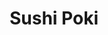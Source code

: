 ---
layout: place
title: "Sushi Poki"
permalink: /texas/irving/sushi-poki.html
stateAbbr: TX
stateName: Texas
cityName: Irving
seo:
  name: "Sushi Poki"
  type: Restaurant
  links: http://www.sushipoki.com/
description: "Looking for sushi in Irving, Texas? Check out Sushi Poki for a delightful Japanese dining experience. Enjoy a variety of sushi and other dishes in a welcomin..."
place_id: ChIJa85UyoQpTIYRq-mAT2UaJAQ
photos:
  - name: >-
      places/ChIJa85UyoQpTIYRq-mAT2UaJAQ/photos/AeeoHcIXw5TMjdnc-EAjxXo1lzJLhFMuWYXuJcBn7EUnE9bbAO-rpxYqy7LrrkcpcEZ0Wnf1qSDUHnteTAuE_4tS4YBJHDtJTeVkAzpMIIA-gnSARg5ApaSZehHkQfzPwcdckUFCSm4b9YyJYE-fNfSFEl1p47rMLHpSR3SjeiGdUEdduMLCyZUGGt-DVbaWaItvPboOa7qCCXgNdogrL_YV8OK9k4-fNjBL3j23-wJ0QkfPZpMwOLM04pQRXO1JJmm3X9cXfylISvR2k1rvEbGk-s9U-LLgGgPINBuMxQqRMu6nS9eaPWnWJJGR2DuFsX7E_U7EwHusYcqtNxLkjMK-Y0MKA58yvFK2LagAyG3AdiyznbwD0EsnER-ymcH1XdAqpN4Qs0EejN7GxwrR717h5W1VYS7vQ8na4dzxI5t__GRxumY_
    widthPx: 3024
    heightPx: 4032
    authorAttributions:
      - displayName: stephanie lockerbie
        uri: https://maps.google.com/maps/contrib/109746836602220567647
        photoUri: >-
          https://lh3.googleusercontent.com/a-/ALV-UjXf58W6hOPyDzsiJKleR6Z7EmbwBFjJjfyiDuVhVXaMGW6jG3D_=s100-p-k-no-mo
    flagContentUri: >-
      https://www.google.com/local/imagery/report/?cb_client=maps_api_places.places_api&image_key=!1e10!2sCIHM0ogKEICAgID4yvOogwE&hl=en-US
    googleMapsUri: >-
      https://www.google.com/maps/place//data=!3m4!1e2!3m2!1sCIHM0ogKEICAgID4yvOogwE!2e10!4m2!3m1!1s0x864c2984ca54ce6b:0x4241a654f80e9ab
  - name: >-
      places/ChIJa85UyoQpTIYRq-mAT2UaJAQ/photos/AeeoHcLGSrFpC32v9TvhVPDghocrnoyp-Bi-F1zJd6VKNTITDWhBDMmDvfipumhjyZ_miZmI0nap4EzG1AKm58gyoZYVw0epE-vDeB1qMVcqbEySLsbj_6VoASmILwOWLaSclRtx4li2pqS9ble17GekTkZYOYLyby13xjORnBaf_9s22pMGSz7bBHe7GRiD4syacd1WBqJfs1ESCBvuROapDbKa83bxv4pA8FlMnYgfo-la4UcG3hlf08z2jMfr3TQi5Cyttiuv5IfQ53EMEvz5wxt5CIFhOedvjVg_y3ziTEbXFg
    widthPx: 3416
    heightPx: 2561
    authorAttributions:
      - displayName: Sushi Poki
        uri: https://maps.google.com/maps/contrib/107950264261890529783
        photoUri: >-
          https://lh3.googleusercontent.com/a/ACg8ocKwDt2075eyw8T97n2Cdl5Oys4uGa5BlWevqfibbkyyxYbK5A=s100-p-k-no-mo
    flagContentUri: >-
      https://www.google.com/local/imagery/report/?cb_client=maps_api_places.places_api&image_key=!1e10!2sAF1QipO2KvLKp9gUeQFQlBNvx7Krtkk0aFcfNLjqjbda&hl=en-US
    googleMapsUri: >-
      https://www.google.com/maps/place//data=!3m4!1e2!3m2!1sAF1QipO2KvLKp9gUeQFQlBNvx7Krtkk0aFcfNLjqjbda!2e10!4m2!3m1!1s0x864c2984ca54ce6b:0x4241a654f80e9ab
  - name: >-
      places/ChIJa85UyoQpTIYRq-mAT2UaJAQ/photos/AeeoHcLgpczdQU9mLC1dI7JgJeOSFmtI0CPMwfnUOyeAQu_cg-DIW76P-HNF2lrBlLwSSNmEhf_wHY9AgkA8ZmhF39M5XUBCVnz70YgeH-v_piooZqpM9rtIY8m10bT0AA9Kgp3Q2S56C8L1DpLYuWEEzMfPFXX25ILWU3HyWi23VsapT6oKSs7xO1s-2k91ExIukpBV6cZ09ZiVG6xC3oKWahl5B0fVjw4Sq-R-Mk2a7ked8YX3RMCfeUJ0JG_TOOW3bY5EN5JGkz2sHI3A-6ZjsbYPycTXh0KcJAhR4zN_IlfG_Q
    widthPx: 739
    heightPx: 678
    authorAttributions:
      - displayName: Sushi Poki
        uri: https://maps.google.com/maps/contrib/107950264261890529783
        photoUri: >-
          https://lh3.googleusercontent.com/a/ACg8ocKwDt2075eyw8T97n2Cdl5Oys4uGa5BlWevqfibbkyyxYbK5A=s100-p-k-no-mo
    flagContentUri: >-
      https://www.google.com/local/imagery/report/?cb_client=maps_api_places.places_api&image_key=!1e10!2sAF1QipP3SuvxYfLNMSv0YXLwe9hvt2b_d9XF6_E24rvU&hl=en-US
    googleMapsUri: >-
      https://www.google.com/maps/place//data=!3m4!1e2!3m2!1sAF1QipP3SuvxYfLNMSv0YXLwe9hvt2b_d9XF6_E24rvU!2e10!4m2!3m1!1s0x864c2984ca54ce6b:0x4241a654f80e9ab
  - name: >-
      places/ChIJa85UyoQpTIYRq-mAT2UaJAQ/photos/AeeoHcJVd4D8wMh0kHVhTsFq0dAr8MufTtLuA-044ujG8HMH_TKjlzz_bdqxLyOpVch69VDRTBSi-HgChO0RxG_cJGqnjjVesT_nuAShIa4MLw0eK1FM3PJQGkymwaIcWuNFuUECVu9JoqjPOk_XT1A0yburhLunFMxKDc-2zc739tEn7aYkIKeRrJRCdgwCnP6v_-2tf0TfZOOmgSoHU-_MhxKrx2FcYTu7QzUe-zxSibpsg--VMtidf45ROsyoZg_jB_8IvzTiK9EbzlI4CCPeWFuECBXYe1ajs3GAb8vAC4YM4w
    widthPx: 4800
    heightPx: 3599
    authorAttributions:
      - displayName: Sushi Poki
        uri: https://maps.google.com/maps/contrib/107950264261890529783
        photoUri: >-
          https://lh3.googleusercontent.com/a/ACg8ocKwDt2075eyw8T97n2Cdl5Oys4uGa5BlWevqfibbkyyxYbK5A=s100-p-k-no-mo
    flagContentUri: >-
      https://www.google.com/local/imagery/report/?cb_client=maps_api_places.places_api&image_key=!1e10!2sAF1QipONvXEiFEgFYcQl-oyvyxEyMhGp6v8wTOL_Iw9g&hl=en-US
    googleMapsUri: >-
      https://www.google.com/maps/place//data=!3m4!1e2!3m2!1sAF1QipONvXEiFEgFYcQl-oyvyxEyMhGp6v8wTOL_Iw9g!2e10!4m2!3m1!1s0x864c2984ca54ce6b:0x4241a654f80e9ab
  - name: >-
      places/ChIJa85UyoQpTIYRq-mAT2UaJAQ/photos/AeeoHcImlemdwWKp5JXw7mID7EGsmaNjpbxJW7riR9wIa6XLH09pn8TtzINe7t6vw4c_GjbvMwbRl4ln-6-xqBbqwTnVcf7tAWLKyf2hEAWDR_0q0Tulhk_XsHKLV_vvY24Fq0qv3T0snmNtr3CYNgoOm1Z3oJJfhZ2ZZeGvMjcEOs-WHTFdNAFqvJUrqTyozIFANUr_fY8SpwRINxJe2iwlAVMkUIxnbnvuu1l0SqzaK4DonZRix5-8jHsProaxqInpidU5fzGGXxtaExRg85pdJtZIxGub1Sp7p0Dw1Wm8m_F1Qg
    widthPx: 2766
    heightPx: 2148
    authorAttributions:
      - displayName: Sushi Poki
        uri: https://maps.google.com/maps/contrib/107950264261890529783
        photoUri: >-
          https://lh3.googleusercontent.com/a/ACg8ocKwDt2075eyw8T97n2Cdl5Oys4uGa5BlWevqfibbkyyxYbK5A=s100-p-k-no-mo
    flagContentUri: >-
      https://www.google.com/local/imagery/report/?cb_client=maps_api_places.places_api&image_key=!1e10!2sAF1QipNePkHEMcdDS2HwfU27dKKYU4ooSv4v4Un0dslI&hl=en-US
    googleMapsUri: >-
      https://www.google.com/maps/place//data=!3m4!1e2!3m2!1sAF1QipNePkHEMcdDS2HwfU27dKKYU4ooSv4v4Un0dslI!2e10!4m2!3m1!1s0x864c2984ca54ce6b:0x4241a654f80e9ab
  - name: >-
      places/ChIJa85UyoQpTIYRq-mAT2UaJAQ/photos/AeeoHcJAhfsIleTT3-kdqMv85bG43lsJI817369S-c6gRdIuH-oRIr-2IuVtIeq6G5C40zfWbXcScgdpmqPnrygQbAXW1wyh6RRD0l3Er0NIDXNhdF3rNsDsbEmvI_1jOMXVkIK_j_c48F8ZWXusfNAHe9gvHYIH888vdiVdK1SmXYsQunrNi0XBwpzZgE4o_m_ERUYaVd1UKZu4wyAbb7aXIhYXSCVhVcf9LK7vp7kLYp-4aTlyi7oIm8hpzYErAjJvQLTXU2NEVpGo6v6tymKPBERVSuVACNqCl5lB04H2YEhQHA
    widthPx: 4409
    heightPx: 3306
    authorAttributions:
      - displayName: Sushi Poki
        uri: https://maps.google.com/maps/contrib/107950264261890529783
        photoUri: >-
          https://lh3.googleusercontent.com/a/ACg8ocKwDt2075eyw8T97n2Cdl5Oys4uGa5BlWevqfibbkyyxYbK5A=s100-p-k-no-mo
    flagContentUri: >-
      https://www.google.com/local/imagery/report/?cb_client=maps_api_places.places_api&image_key=!1e10!2sAF1QipMNgHEvkdbxzGyULCRWG1JcO2zz3fPyp9CXmlTj&hl=en-US
    googleMapsUri: >-
      https://www.google.com/maps/place//data=!3m4!1e2!3m2!1sAF1QipMNgHEvkdbxzGyULCRWG1JcO2zz3fPyp9CXmlTj!2e10!4m2!3m1!1s0x864c2984ca54ce6b:0x4241a654f80e9ab
  - name: >-
      places/ChIJa85UyoQpTIYRq-mAT2UaJAQ/photos/AeeoHcJ0UhmPdWm9HVnagK98UEvMtfEFpUzLtdCU12le-op6qMoxUypnk-wKxk0mRxL0WNz2BGIXipraCcEbLknYijSftMeGuY8L0fc0uhSKLFVOZvcIE5N8-FTTm0ZpXjzJxgA-h-7liqppgEKn08mtjIVaCy0F9ijjjWvgemx1Gkxa71XVcK72R7xpNBpYly49RmF7tPwIIMYgGOxW4WXYij5oVgdpREIzzYCn_axjWfm3Gm7Bb8RSruENm6X2SzS01PjD3iwV5SQNiYkwq55dR5a3fq-teSjM4eJqZj-RB3KDIV4LPPFFM7ly7rfxlE4EKk47_DZ-lJtHn5gNx0JBGJjEq-DScBbQkUP-uJBpDbBscHLQijy2xw4MxviYEFdPJu-SGjdOAfnwUrq4cKvYK9q98_9OetP-s0MLQp6XbxtYcQ
    widthPx: 3024
    heightPx: 4032
    authorAttributions:
      - displayName: Abdulla Sakallah
        uri: https://maps.google.com/maps/contrib/114087955599402108467
        photoUri: >-
          https://lh3.googleusercontent.com/a-/ALV-UjVe9wLq36VR3a5lkBzlPjTgszZUkx5eJLVoolSBoPtcFDFzwF4j=s100-p-k-no-mo
    flagContentUri: >-
      https://www.google.com/local/imagery/report/?cb_client=maps_api_places.places_api&image_key=!1e10!2sCIHM0ogKEICAgICPy5GJMg&hl=en-US
    googleMapsUri: >-
      https://www.google.com/maps/place//data=!3m4!1e2!3m2!1sCIHM0ogKEICAgICPy5GJMg!2e10!4m2!3m1!1s0x864c2984ca54ce6b:0x4241a654f80e9ab
  - name: >-
      places/ChIJa85UyoQpTIYRq-mAT2UaJAQ/photos/AeeoHcL6thvDEfUihk3h3mMeVsUyDq-GqzHwz89hCJ_C3HTqfC4j78o5uCG6IdE0cfy-rxLTe4TRy1Gf3sqDRvEu1SiIumIgW2SGAyBoIujFJdrcpipawOQ3lN1_aqI5LzB_X2JhjmccKmAhYCy1ZS96jxZER4E7SF7Gc_L56GcflGd4DHim6tXl-Z1Ib6TdoaIB_3cQ7I1_PI00xUhSXTEiDbgHQ-jXa7GuX57b_Oic3IaOAEjnU7D_UYpSY9eNI4-MvChxlYKOoZwt3vQebrJ9xb1T0mwSI17thmhW_XXbjTieRvZJ35x8ji4HEHu8hTsCVxftYM5CUTcZNc9aBx6J5-Y6oENtGRRvIgsA6fRsH5o42xjq-L0kZ5MT8BsisHcyOhF5q5i264VoEvqoR0n4DHgRNK_FUr8qfm35e9K_PC5ynH9x
    widthPx: 3002
    heightPx: 2395
    authorAttributions:
      - displayName: Pankaj Kapoor
        uri: https://maps.google.com/maps/contrib/100231800954769274253
        photoUri: >-
          https://lh3.googleusercontent.com/a-/ALV-UjWABZSRqsas8v8nDnACQVlN0_6fczWpvrNWVkdzEf_NDzB0R5IL3Q=s100-p-k-no-mo
    flagContentUri: >-
      https://www.google.com/local/imagery/report/?cb_client=maps_api_places.places_api&image_key=!1e10!2sCIHM0ogKEICAgIDE2rm7swE&hl=en-US
    googleMapsUri: >-
      https://www.google.com/maps/place//data=!3m4!1e2!3m2!1sCIHM0ogKEICAgIDE2rm7swE!2e10!4m2!3m1!1s0x864c2984ca54ce6b:0x4241a654f80e9ab
  - name: >-
      places/ChIJa85UyoQpTIYRq-mAT2UaJAQ/photos/AeeoHcKmLraBdporbvhrv_AwgQSbC8Nbxa6_KY39Elz5BHe2LO981GhHH4VLN6cvdTR8fu1qWg_nc74X9OaBqytlaRFrldTesuGWWai3KviniZnIDnK_tFI9ixsE5j_R8W4IDy_IhnOF0Kn_cLq6FgE5WTPQX8bnuMYqKBRAZtBm994RscwtcZlnulVhsh8nnZ_6SaIUJTbPiS3ywWYpBWxeohPz6tG2qPAmK8jNEnw0WsPLOLJLXvEuuXSJGxK-PuuWln7Uz45lXs0gC76v-zjMKUtQ8KDeitz8Ayh8dogZMEAsxg
    widthPx: 4800
    heightPx: 3599
    authorAttributions:
      - displayName: Sushi Poki
        uri: https://maps.google.com/maps/contrib/107950264261890529783
        photoUri: >-
          https://lh3.googleusercontent.com/a/ACg8ocKwDt2075eyw8T97n2Cdl5Oys4uGa5BlWevqfibbkyyxYbK5A=s100-p-k-no-mo
    flagContentUri: >-
      https://www.google.com/local/imagery/report/?cb_client=maps_api_places.places_api&image_key=!1e10!2sAF1QipMWIsGzF0_Z8ls4_jOaiWaO4ng0555x5iKD6f4c&hl=en-US
    googleMapsUri: >-
      https://www.google.com/maps/place//data=!3m4!1e2!3m2!1sAF1QipMWIsGzF0_Z8ls4_jOaiWaO4ng0555x5iKD6f4c!2e10!4m2!3m1!1s0x864c2984ca54ce6b:0x4241a654f80e9ab
  - name: >-
      places/ChIJa85UyoQpTIYRq-mAT2UaJAQ/photos/AeeoHcJUVnmaHNmhSuG-vo9kHIxkUO2mgWwxaqOeVT5cbK_0l28ZrcB2i7ISxBB2nIbXeKLZPLPXqL3WHWNjYigcTtksnFywgCHdEyYZPhcLLyghF3c8xj0Oxt8itAmN8DPTOLfi_PZts-nJGJgiS9AYLtNwuLplARTNxvFxSURW7gTIbOxBA2c39raZ1nDrnow10aJvBD_iJEBgCJHJZm2zX9fhQ2bSHyxek_E6cV01pO3aM6c3u0IvuNSCR9gsRvskJZhKdQTMeO4KM-dKAvfqf-4OC9PGUGa0-MFrjSEmCUmWdg
    widthPx: 4800
    heightPx: 3200
    authorAttributions:
      - displayName: Sushi Poki
        uri: https://maps.google.com/maps/contrib/107950264261890529783
        photoUri: >-
          https://lh3.googleusercontent.com/a/ACg8ocKwDt2075eyw8T97n2Cdl5Oys4uGa5BlWevqfibbkyyxYbK5A=s100-p-k-no-mo
    flagContentUri: >-
      https://www.google.com/local/imagery/report/?cb_client=maps_api_places.places_api&image_key=!1e10!2sAF1QipO9w-GCV4PLfpeOOt-vKuQHR-yJUMNv-YAsJ6WD&hl=en-US
    googleMapsUri: >-
      https://www.google.com/maps/place//data=!3m4!1e2!3m2!1sAF1QipO9w-GCV4PLfpeOOt-vKuQHR-yJUMNv-YAsJ6WD!2e10!4m2!3m1!1s0x864c2984ca54ce6b:0x4241a654f80e9ab
address: 3601 Regent Blvd suit170, Irving, TX 75063, USA
street: 3601 Regent Blvd suit170
city: Irving
state: TX
zip: '75063'
country: USA
neighborhood: Las Colinas
latitude: '32.921520'
longitude: '-96.995806'
accessibility_options:
  wheelchairAccessibleParking: true
  wheelchairAccessibleEntrance: true
  wheelchairAccessibleRestroom: true
  wheelchairAccessibleSeating: true
business_status: OPERATIONAL
name: Sushi Poki
google_maps_links:
  directionsUri: >-
    https://www.google.com/maps/dir//''/data=!4m7!4m6!1m1!4e2!1m2!1m1!1s0x864c2984ca54ce6b:0x4241a654f80e9ab!3e0
  placeUri: https://maps.google.com/?cid=298392497741162923
  writeAReviewUri: >-
    https://www.google.com/maps/place//data=!4m3!3m2!1s0x864c2984ca54ce6b:0x4241a654f80e9ab!12e1
  reviewsUri: >-
    https://www.google.com/maps/place//data=!4m4!3m3!1s0x864c2984ca54ce6b:0x4241a654f80e9ab!9m1!1b1
  photosUri: >-
    https://www.google.com/maps/place//data=!4m3!3m2!1s0x864c2984ca54ce6b:0x4241a654f80e9ab!10e5
primary_type: Sushi Restaurant
opening_hours:
  regular: null
  current: null
secondary_opening_hours:
  regular:
    weekdayDescriptions: null
    type: null
  current:
    weekdayDescriptions: null
    type: null
phone: (469) 706-0060
price_level: PRICE_LEVEL_MODERATE
price_range: $10 &ndash; $20
rating: '4.5'
rating_count: 231
website: http://www.sushipoki.com/
reviews: null
parking_options: null
payment_options: null
allow_dogs: null
curbside_pickup: null
delivery: null
dine_in: null
good_for_children: null
good_for_groups: null
good_for_sports: null
live_music: null
menu_for_children: null
outdoor_seating: null
reservable: null
restroom: null
serves_beer: null
serves_breakfast: null
serves_brunch: null
serves_cocktails: null
serves_coffee: null
serves_dinner: null
serves_dessert: null
serves_lunch: null
serves_vegetarian_food: null
serves_wine: null
takeout: null
summary: null

---
